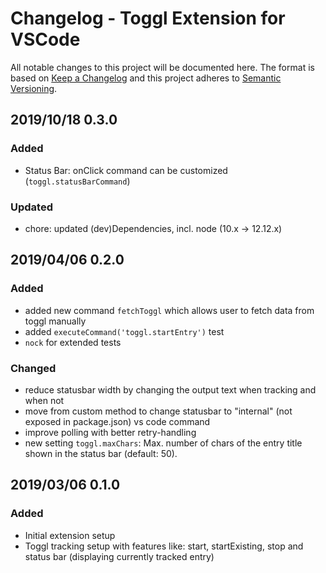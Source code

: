# Changelog - Toggl Extension for VSCode

All notable changes to this project will be documented here. The format is based
on [Keep a Changelog](http://keepachangelog.com/en/1.0.0/) and this project
adheres to [Semantic Versioning](http://semver.org/spec/v2.0.0.html).

## 2019/10/18 0.3.0

### Added

- Status Bar: onClick command can be customized (`toggl.statusBarCommand`)

### Updated

- chore: updated (dev)Dependencies, incl. node (10.x -> 12.12.x)

## 2019/04/06 0.2.0

### Added

- added new command `fetchToggl` which allows user to fetch data from toggl
  manually
- added `executeCommand('toggl.startEntry')` test
- `nock` for extended tests

### Changed

- reduce statusbar width by changing the output text when tracking and when not
- move from custom method to change statusbar to "internal" (not exposed in
  package.json) vs code command
- improve polling with better retry-handling
- new setting `toggl.maxChars`: Max. number of chars of the entry title shown in
  the status bar (default: 50).

## 2019/03/06 0.1.0

### Added

- Initial extension setup
- Toggl tracking setup with features like: start, startExisting, stop and status
  bar (displaying currently tracked entry)

